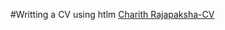 #Writting a CV using htlm
<a href="https://chaxrium.github.io/My_Profile.html/">Charith Rajapaksha-CV</a>
